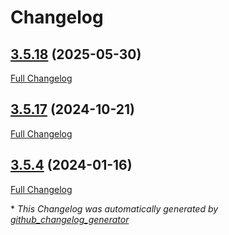 # Changelog

## [3.5.18](https://github.com/GameFrameX/com.gameframex.unity.moodkie.easysave3/tree/3.5.18) (2025-05-30)

[Full Changelog](https://github.com/GameFrameX/com.gameframex.unity.moodkie.easysave3/compare/3.5.17...3.5.18)

## [3.5.17](https://github.com/GameFrameX/com.gameframex.unity.moodkie.easysave3/tree/3.5.17) (2024-10-21)

[Full Changelog](https://github.com/GameFrameX/com.gameframex.unity.moodkie.easysave3/compare/3.5.4...3.5.17)

## [3.5.4](https://github.com/GameFrameX/com.gameframex.unity.moodkie.easysave3/tree/3.5.4) (2024-01-16)

[Full Changelog](https://github.com/GameFrameX/com.gameframex.unity.moodkie.easysave3/compare/eb63b7fd8aea0c1e7cca4b584986d1fbdb55c688...3.5.4)



\* *This Changelog was automatically generated by [github_changelog_generator](https://github.com/github-changelog-generator/github-changelog-generator)*
